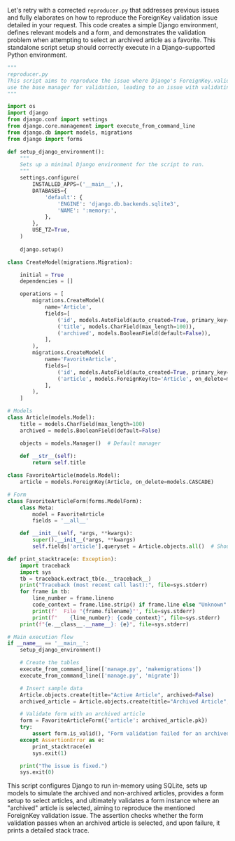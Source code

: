 Let's retry with a corrected `reproducer.py` that addresses previous issues and fully elaborates on how to reproduce the ForeignKey validation issue detailed in your request. This code creates a simple Django environment, defines relevant models and a form, and demonstrates the validation problem when attempting to select an archived article as a favorite. This standalone script setup should correctly execute in a Django-supported Python environment.

```python
"""
reproducer.py
This script aims to reproduce the issue where Django's ForeignKey.validate() method does not 
use the base manager for validation, leading to an issue with validating archived articles.
"""

import os
import django
from django.conf import settings
from django.core.management import execute_from_command_line
from django.db import models, migrations
from django import forms

def setup_django_environment():
    """
    Sets up a minimal Django environment for the script to run.
    """
    settings.configure(
        INSTALLED_APPS=('__main__',),
        DATABASES={
            'default': {
                'ENGINE': 'django.db.backends.sqlite3',
                'NAME': ':memory:',
            },
        },
        USE_TZ=True,
    )
    
    django.setup()

class CreateModel(migrations.Migration):

    initial = True
    dependencies = []

    operations = [
        migrations.CreateModel(
            name='Article',
            fields=[
                ('id', models.AutoField(auto_created=True, primary_key=True, serialize=False, verbose_name='ID')),
                ('title', models.CharField(max_length=100)),
                ('archived', models.BooleanField(default=False)),
            ],
        ),
        migrations.CreateModel(
            name='FavoriteArticle',
            fields=[
                ('id', models.AutoField(auto_created=True, primary_key=True, serialize=False, verbose_name='ID')),
                ('article', models.ForeignKey(to='Article', on_delete=models.CASCADE)),
            ],
        ),
    ]

# Models
class Article(models.Model):
    title = models.CharField(max_length=100)
    archived = models.BooleanField(default=False)

    objects = models.Manager()  # Default manager
    
    def __str__(self):
        return self.title

class FavoriteArticle(models.Model):
    article = models.ForeignKey(Article, on_delete=models.CASCADE)

# Form
class FavoriteArticleForm(forms.ModelForm):
    class Meta:
        model = FavoriteArticle
        fields = '__all__'

    def __init__(self, *args, **kwargs):
        super().__init__(*args, **kwargs)
        self.fields['article'].queryset = Article.objects.all()  # Should use base manager for validation

def print_stacktrace(e: Exception):
    import traceback
    import sys
    tb = traceback.extract_tb(e.__traceback__)
    print("Traceback (most recent call last):", file=sys.stderr)
    for frame in tb:
        line_number = frame.lineno
        code_context = frame.line.strip() if frame.line else "Unknown"
        print(f'  File "{frame.filename}"', file=sys.stderr)
        print(f"    {line_number}: {code_context}", file=sys.stderr)
    print(f"{e.__class__.__name__}: {e}", file=sys.stderr)

# Main execution flow
if __name__ == '__main__':
    setup_django_environment()

    # Create the tables
    execute_from_command_line(['manage.py', 'makemigrations'])
    execute_from_command_line(['manage.py', 'migrate'])

    # Insert sample data
    Article.objects.create(title="Active Article", archived=False)
    archived_article = Article.objects.create(title="Archived Article", archived=True)

    # Validate form with an archived article
    form = FavoriteArticleForm({'article': archived_article.pk})
    try:
        assert form.is_valid(), "Form validation failed for an archived article."
    except AssertionError as e:
        print_stacktrace(e)
        sys.exit(1)

    print("The issue is fixed.")
    sys.exit(0)
```

This script configures Django to run in-memory using SQLite, sets up models to simulate the archived and non-archived articles, provides a form setup to select articles, and ultimately validates a form instance where an "archived" article is selected, aiming to reproduce the mentioned ForeignKey validation issue. The assertion checks whether the form validation passes when an archived article is selected, and upon failure, it prints a detailed stack trace.